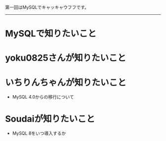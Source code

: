 第一回はMySQLでキャッキャウフフです。

----

# MySQLで知りたいこと


# yoku0825さんが知りたいこと

# いちりんちゃんが知りたいこと
- MySQL 4.0からの移行について

# Soudaiが知りたいこと
- MySQL 8をいつ導入するか

